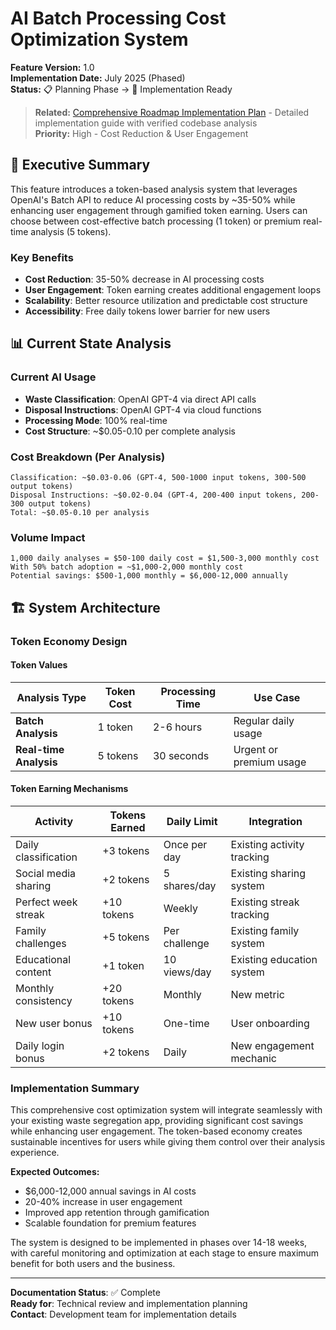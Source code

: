# AI Batch Processing Cost Optimization System

**Feature Version:** 1.0  
**Implementation Date:** July 2025 (Phased)  
**Status:** 📋 Planning Phase → 🔧 Implementation Ready  

> **Related:** [Comprehensive Roadmap Implementation Plan](./COMPREHENSIVE_ROADMAP_FEEDBACK_IMPLEMENTATION.md) - Detailed implementation guide with verified codebase analysis  
**Priority:** High - Cost Reduction & User Engagement

## 🎯 Executive Summary

This feature introduces a token-based analysis system that leverages OpenAI's Batch API to reduce AI processing costs by ~35-50% while enhancing user engagement through gamified token earning. Users can choose between cost-effective batch processing (1 token) or premium real-time analysis (5 tokens).

### Key Benefits
- **Cost Reduction**: 35-50% decrease in AI processing costs
- **User Engagement**: Token earning creates additional engagement loops  
- **Scalability**: Better resource utilization and predictable cost structure
- **Accessibility**: Free daily tokens lower barrier for new users

## 📊 Current State Analysis

### Current AI Usage
- **Waste Classification**: OpenAI GPT-4 via direct API calls
- **Disposal Instructions**: OpenAI GPT-4 via cloud functions  
- **Processing Mode**: 100% real-time
- **Cost Structure**: ~$0.05-0.10 per complete analysis

### Cost Breakdown (Per Analysis)
```
Classification: ~$0.03-0.06 (GPT-4, 500-1000 input tokens, 300-500 output tokens)
Disposal Instructions: ~$0.02-0.04 (GPT-4, 200-400 input tokens, 200-300 output tokens)
Total: ~$0.05-0.10 per analysis
```

### Volume Impact
```
1,000 daily analyses = $50-100 daily cost = $1,500-3,000 monthly cost
With 50% batch adoption = ~$1,000-2,000 monthly cost
Potential savings: $500-1,000 monthly = $6,000-12,000 annually
```

## 🏗️ System Architecture

### Token Economy Design

#### Token Values
| Analysis Type | Token Cost | Processing Time | Use Case |
|---------------|------------|-----------------|----------|
| **Batch Analysis** | 1 token | 2-6 hours | Regular daily usage |
| **Real-time Analysis** | 5 tokens | 30 seconds | Urgent or premium usage |

#### Token Earning Mechanisms
| Activity | Tokens Earned | Daily Limit | Integration |
|----------|---------------|-------------|-------------|
| Daily classification | +3 tokens | Once per day | Existing activity tracking |
| Social media sharing | +2 tokens | 5 shares/day | Existing sharing system |
| Perfect week streak | +10 tokens | Weekly | Existing streak tracking |
| Family challenges | +5 tokens | Per challenge | Existing family system |
| Educational content | +1 token | 10 views/day | Existing education system |
| Monthly consistency | +20 tokens | Monthly | New metric |
| New user bonus | +10 tokens | One-time | User onboarding |
| Daily login bonus | +2 tokens | Daily | New engagement mechanic |

### Implementation Summary

This comprehensive cost optimization system will integrate seamlessly with your existing waste segregation app, providing significant cost savings while enhancing user engagement. The token-based economy creates sustainable incentives for users while giving them control over their analysis experience.

**Expected Outcomes:**
- $6,000-12,000 annual savings in AI costs
- 20-40% increase in user engagement 
- Improved app retention through gamification
- Scalable foundation for premium features

The system is designed to be implemented in phases over 14-18 weeks, with careful monitoring and optimization at each stage to ensure maximum benefit for both users and the business.

---

**Documentation Status**: ✅ Complete  
**Ready for**: Technical review and implementation planning  
**Contact**: Development team for implementation details